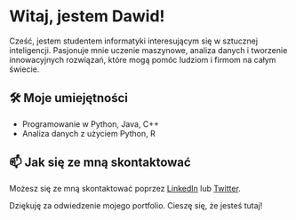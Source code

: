 # Witaj, jestem Dawid!

Cześć, jestem studentem informatyki interesującym się w sztucznej inteligencji. Pasjonuje mnie uczenie maszynowe, analiza danych i tworzenie innowacyjnych rozwiązań, które mogą pomóc ludziom i firmom na całym świecie.

## 🛠 Moje umiejętności

- Programowanie w Python, Java, C++
- Analiza danych z użyciem Python, R

## 📫 Jak się ze mną skontaktować

Możesz się ze mną skontaktować poprzez [LinkedIn](https://www.linkedin.com/in/dawidolko) lub [Twitter](https://twitter.com/dawidolko).

Dziękuję za odwiedzenie mojego portfolio. Cieszę się, że jesteś tutaj!
